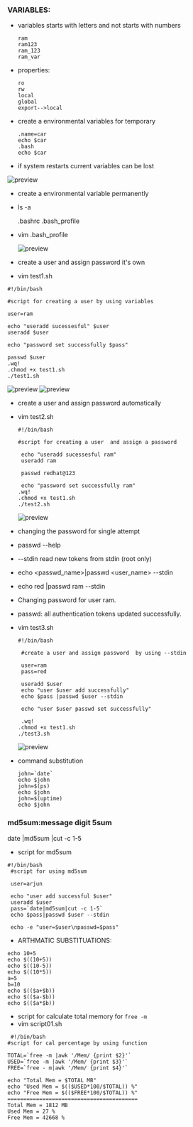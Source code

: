 ### VARIABLES:
* variables starts with letters and not starts with numbers
  ```
  ram
  ram123
  ram_123
  ram_var
  ```
* properties:
  
  ```
  ro
  rw
  local
  global
  export-->local
  ```
* create a environmental variables for temporary
  
  ```
  .name=car
  echo $car
  .bash
  echo $car
  ```
 * if system restarts current variables can be lost 

  ![preview](images/usr0.PNG) 

* create a environmental variable permanently
  
* ls -a

  .bashrc
  .bash_profile

* vim .bash_profile

  ![preview](images/usr1.PNG)

* create a user and assign password it's own 

*  vim test1.sh 
  
  ```
  #!/bin/bash

  #script for creating a user by using variables
  
  user=ram
  
  echo "useradd sucessesful" $user
  useradd $user
  
  echo "password set successfully $pass"
  
  passwd $user
  .wq!
  .chmod +x test1.sh
  ./test1.sh
  ```
  ![preview](images/usr2.PNG)
  ![preview](images/usr3.PNG)

*  create a user and assign password automatically
* vim test2.sh  
  ```
  #!/bin/bash

  #script for creating a user  and assign a password
  
   echo "useradd sucessesful ram"
   useradd ram
   
   passwd redhat@123
   
   echo "password set successfully ram"
  .wq!
  .chmod +x test1.sh
  ./test2.sh
  ```
  ![preview](images/usr4.PNG)   

* changing the password for single attempt

* passwd --help

  
* --stdin  read new tokens from stdin (root only)
* echo <passwd_name>|passwd <user_name> --stdin 

* echo red |passwd ram --stdin

* Changing password for user ram.
* passwd: all authentication tokens updated successfully.
  
* vim test3.sh

  ```
  #!/bin/bash

   #create a user and assign password  by using --stdin
   
   user=ram
   pass=red
   
   useradd $user
   echo "user $user add successfully"
   echo $pass |passwd $user --stdin
   
   echo "user $user passwd set successfully"

   .wq!
  .chmod +x test1.sh
  ./test3.sh
  
  ```    
  ![preview](images/usr5.PNG)

*  command substitution
   ```
   john=`date`
   echo $john
   john=$(ps)
   echo $john
   john=$(uptime)
   echo $john
   ```

### md5sum:message digit 5sum

  date |md5sum |cut -c 1-5

* script for md5sum  
 
 ```    
 #!/bin/bash
  #script for using md5sum
  
  user=arjun
  
  echo "user add successful $user"
  useradd $user
  pass=`date|md5sum|cut -c 1-5`
  echo $pass|passwd $user --stdin
  
  echo -e "user=$user\npasswd=$pass" 
  ```
* ARTHMATIC SUBSTITUATIONS:

 ```
 echo 10+5
 echo $((10+5))
 echo $((10-5))
 echo $((10*5))
 a=5
 b=10
 echo $(($a+$b))
 echo $(($a-$b))
 echo $(($a*$b))  
 ```
* script for calculate total memory for `free -m`
* vim script01.sh

 ```
  #!/bin/bash
#script for cal percentage by using function

TOTAL=`free -m |awk '/Mem/ {print $2}'`
USED=`free -m |awk '/Mem/ {print $3}'`
FREE=`free - m|awk '/Mem/ {print $4}'`

echo "Total Mem = $TOTAL MB"
echo "Used Mem = $(($USED*100/$TOTAL)) %"
echo "Free Mem = $(($FREE*100/$TOTAL)) %"
=========================================
Total Mem = 1812 MB
Used Mem = 27 %
Free Mem = 42668 %
 ```






  